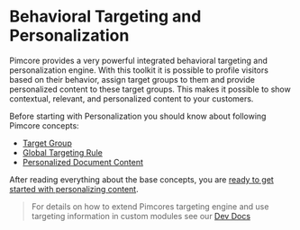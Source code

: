 # Behavioral Targeting and Personalization 

Pimcore provides a very powerful integrated behavioral targeting and personalization engine. With this toolkit it is 
possible to profile visitors based on their behavior, assign target groups to them and provide personalized content to 
these target groups. This makes it possible to show contextual, relevant, and personalized content to your customers.

Before starting with Personalization you should know about following Pimcore concepts: 

* [Target Group](./doc/User_Documentation/01_Concepts.md#page_Target-Group)
* [Global Targeting Rule](./doc/User_Documentation/01_Concepts.md#page_Global-Targeting-Rule)
* [Personalized Document Content](./doc/User_Documentation/01_Concepts.md#page_Personalized-Document-Content)


After reading everything about the base concepts, you are 
[ready to get started with personalizing content](./doc/User_Documentation/03_How_to_Personalize_Content/README.md). 

 
 > For details on how to extend Pimcores targeting engine and use targeting information in custom modules
 > see our [Dev Docs](./doc/Development_Documentation/README.md)
